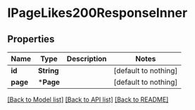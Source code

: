 # IPageLikes200ResponseInner


## Properties
Name | Type | Description | Notes
------------ | ------------- | ------------- | -------------
**id** | **String** |  | [default to nothing]
**page** | ***Page** |  | [default to nothing]


[[Back to Model list]](../README.md#models) [[Back to API list]](../README.md#api-endpoints) [[Back to README]](../README.md)


